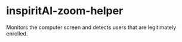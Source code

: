 # inspiritAI-zoom-helper
Monitors the computer screen and detects users that are legitimately enrolled. 
